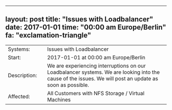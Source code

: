 --- 
 layout: post 
 title: "Issues with Loadbalancer" 
 date: 2017-01-01 
 time: "00:00 am Europe/Berlin" 
 fa: "exclamation-triangle" 
 --- 
 |                   |   |                                                                      | 
 |-------------------|---|----------------------------------------------------------------------| 
 | Systems:          |   | Issues with Loadbalancer| 
 | Start:            |   | 2017-01-01 at 00:00 am Europe/Berlin | 
 | Description:      |   | We are experiencing interruptions on our Loadbalancer systems. We are looking into the cause of the issues. We will post an update as soon as possible. | 
 | Affected:         |   | All Customers with NFS Storage / Virtual Machines | 
